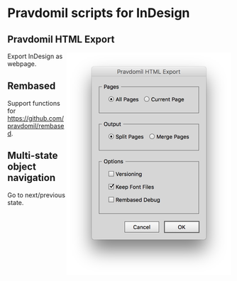 # Pravdomil scripts for InDesign

## Pravdomil HTML Export
[<img src="img/html_export.png" alt="how to video" width="370" height="502" align="right"/>](img/html_export.png)
Export InDesign as webpage.

## Rembased
Support functions for https://github.com/pravdomil/rembased.

## Multi-state object navigation
Go to next/previous state.
